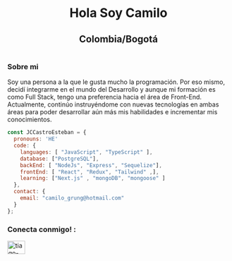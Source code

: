 
 <h1 align="center">Hola Soy Camilo </h1>
 <h2 align="center">Colombia/Bogotá</h2>
 <p align="center">
  <img src="C:\Users\Camil\Desktop\JCcastroEsteban\Facebook-Linkedin-image-template-10.jpg" alt="">
</p>

 <h3>Sobre mi</h3>
 <p>
 Soy una persona a la que le gusta mucho la programación. Por eso mismo, decidí integrarme en el mundo del Desarrollo y aunque mi formación es 
  como Full Stack, tengo una preferencia hacia el área de Front-End. Actualmente, continúo instruyéndome con nuevas 
  tecnologías en ambas áreas para poder desarrollar aún más mis habilidades e incrementar mis conocimientos.
</p>

```js
const JCCastroEsteban = {
  pronouns: 'HE'
  code: {
    languages: [ "JavaScript", "TypeScript" ],
    database: ["PostgreSQL"],
    backEnd: [ "NodeJs", "Express", "Sequelize"],
    frontEnd: [ "React", "Redux", "Tailwind" ,],
    learning: ["Next.js" , "mongoDB", "mongoose" ]
  },
  contact: {
    email: "camilo_grung@hotmail.com"
  }
};
```

<h3 align="left">Conecta conmigo! :</h3>
<p align="left">
<a href="hwww.linkedin.com/in/yohan-camilo-castro-esteban-6b0489291" target="blank"><img align="center" src="https://raw.githubusercontent.com/rahuldkjain/github-profile-readme-generator/master/src/images/icons/Social/linked-in-alt.svg" alt="tiago-navarro" height="30" width="40" /></a>
</p>

  

